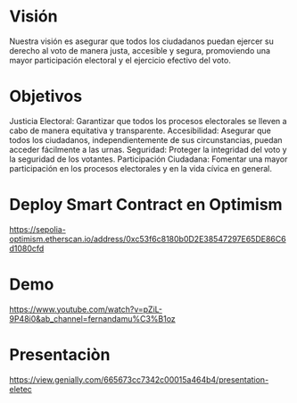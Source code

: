 # Visión
Nuestra visión es asegurar que todos los ciudadanos puedan ejercer su derecho al voto de manera justa, accesible y segura, promoviendo una mayor participación electoral y el ejercicio efectivo del voto.

# Objetivos
Justicia Electoral: Garantizar que todos los procesos electorales se lleven a cabo de manera equitativa y transparente.
Accesibilidad: Asegurar que todos los ciudadanos, independientemente de sus circunstancias, puedan acceder fácilmente a las urnas.
Seguridad: Proteger la integridad del voto y la seguridad de los votantes.
Participación Ciudadana: Fomentar una mayor participación en los procesos electorales y en la vida cívica en general.

# Deploy Smart Contract en Optimism
https://sepolia-optimism.etherscan.io/address/0xc53f6c8180b0D2E38547297E65DE86C6d1080cfd


# Demo
https://www.youtube.com/watch?v=pZiL-9P48i0&ab_channel=fernandamu%C3%B1oz

# Presentaciòn 
https://view.genially.com/665673cc7342c00015a464b4/presentation-eletec

